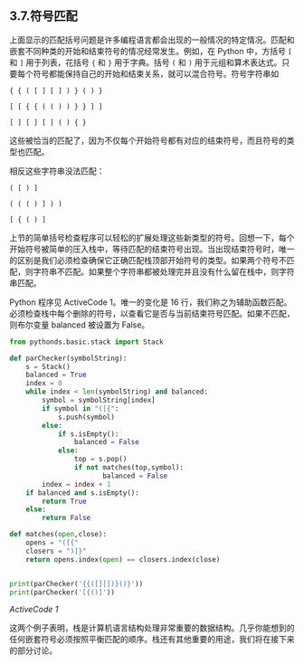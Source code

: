 ## 3.7.符号匹配

上面显示的匹配括号问题是许多编程语言都会出现的一般情况的特定情况。匹配和嵌套不同种类的开始和结束符号的情况经常发生。例如，在 Python 中，方括号 `[` 和 `]` 用于列表，花括号 `{` 和 `}` 用于字典。括号 `(` 和 `)` 用于元组和算术表达式。只要每个符号都能保持自己的开始和结束关系，就可以混合符号。符号字符串如

```
{ { ( [ ] [ ] ) } ( ) }

[ [ { { ( ( ) ) } } ] ]

[ ] [ ] [ ] ( ) { }
```

这些被恰当的匹配了，因为不仅每个开始符号都有对应的结束符号，而且符号的类型也匹配。

相反这些字符串没法匹配：

````
( [ ) ]

( ( ( ) ] ) )

[ { ( ) ]
````

上节的简单括号检查程序可以轻松的扩展处理这些新类型的符号。回想一下，每个开始符号被简单的压入栈中，等待匹配的结束符号出现。当出现结束符号时，唯一的区别是我们必须检查确保它正确匹配栈顶部开始符号的类型。如果两个符号不匹配，则字符串不匹配。如果整个字符串都被处理完并且没有什么留在栈中，则字符串匹配。

Python 程序见 ActiveCode 1。唯一的变化是 16 行，我们称之为辅助函数匹配。必须检查栈中每个删除的符号，以查看它是否与当前结束符号匹配。如果不匹配，则布尔变量 balanced 被设置为 False。

```py
from pythonds.basic.stack import Stack

def parChecker(symbolString):
    s = Stack()
    balanced = True
    index = 0
    while index < len(symbolString) and balanced:
        symbol = symbolString[index]
        if symbol in "([{":
            s.push(symbol)
        else:
            if s.isEmpty():
                balanced = False
            else:
                top = s.pop()
                if not matches(top,symbol):
                       balanced = False
        index = index + 1
    if balanced and s.isEmpty():
        return True
    else:
        return False

def matches(open,close):
    opens = "([{"
    closers = ")]}"
    return opens.index(open) == closers.index(close)


print(parChecker('{{([][])}()}'))
print(parChecker('[{()]'))

```

*ActiveCode 1*

这两个例子表明，栈是计算机语言结构处理非常重要的数据结构。几乎你能想到的任何嵌套符号必须按照平衡匹配的顺序。栈还有其他重要的用途，我们将在接下来的部分讨论。

